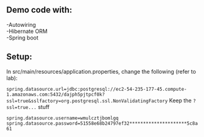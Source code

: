 ## Demo code with:  
-Autowiring  
-Hibernate ORM  
-Spring boot  

## Setup:
In src/main/resources/application.properties, change the following (refer to lab):
  
`spring.datasource.url=jdbc:postgresql://ec2-54-235-177-45.compute-1.amazonaws.com:5432/dajph5pjtpcf0k?ssl=true&sslfactory=org.postgresql.ssl.NonValidatingFactory`
Keep the `?ssl=true...` stuff
 

`spring.datasource.username=wmulcztjbomlgq`  
`spring.datasource.password=51558e68b24797ef32*********************5c8a61`


